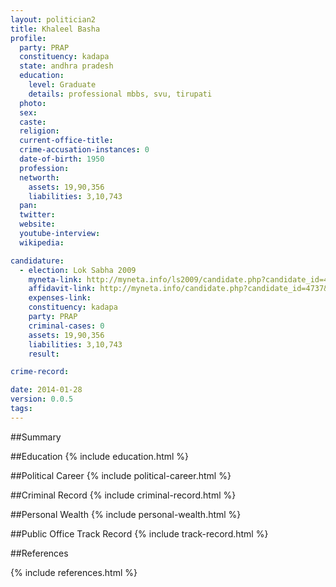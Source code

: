```yaml
---
layout: politician2
title: Khaleel Basha
profile: 
  party: PRAP
  constituency: kadapa
  state: andhra pradesh
  education: 
    level: Graduate
    details: professional mbbs, svu, tirupati
  photo: 
  sex: 
  caste: 
  religion: 
  current-office-title: 
  crime-accusation-instances: 0
  date-of-birth: 1950
  profession: 
  networth: 
    assets: 19,90,356
    liabilities: 3,10,743
  pan: 
  twitter: 
  website: 
  youtube-interview: 
  wikipedia: 

candidature: 
  - election: Lok Sabha 2009
    myneta-link: http://myneta.info/ls2009/candidate.php?candidate_id=4737
    affidavit-link: http://myneta.info/candidate.php?candidate_id=4737&scan=original
    expenses-link: 
    constituency: kadapa 
    party: PRAP
    criminal-cases: 0
    assets: 19,90,356
    liabilities: 3,10,743
    result:  

crime-record: 

date: 2014-01-28
version: 0.0.5
tags: 
---
```

##Summary


##Education
{% include education.html %}


##Political Career
{% include political-career.html %}


##Criminal Record
{% include criminal-record.html %}


##Personal Wealth
{% include personal-wealth.html %}


##Public Office Track Record
{% include track-record.html %}


##References


{% include references.html %}